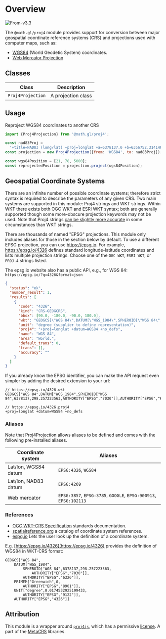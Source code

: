 # Overview

<p class="badges">
  <img src="https://img.shields.io/badge/From-v3.3-blue.svg?style=flat-square" alt="From-v3.3" />
</p>

The `@math.gl/proj4` module provides support for conversion between major geospatial coordinate reference systems (CRS) and projections used with computer maps, such as:

- [WGS84](https://en.wikipedia.org/wiki/World_Geodetic_System) (World Geodetic System) coordinates.
- [Web Mercator Projection](https://en.wikipedia.org/wiki/Web_Mercator_projection)

## Classes

| Class             | Description        |
| ----------------- | ------------------ |
| `Proj4Projection` | A projection class |

## Usage

Reproject WGS84 coordinates to another CRS

```js
import {Proj4Projection} from '@math.gl/proj4';

const nad83Proj =
  '+title=NAD83 (long/lat) +proj=longlat +a=6378137.0 +b=6356752.31414036 +ellps=GRS80 +datum=NAD83 +units=degrees';
const projection = new Proj4Projection({from: 'WGS84', to: nad83Proj});

const wgs84Position = [21, 78, 5000];
const reprojectedPosition = projection.project(wgs84Position);
```

## Geospatial Coordinate Systems

There are an infinite number of possible coordinate systems; therefore strict syntax is required to describe the parameters of any given CRS. Two main systems are supported in this module: Proj4 strings and WKT strings. Within WKT there exists both OGC WKT and ESRI WKT syntax; both are generally supported though some more-obscure projection keywords may not be used. Note that Proj4 strings [can be slightly more accurate](https://github.com/proj4js/proj4js/issues/222) in some circumstances than WKT strings.

There are thousands of named "EPSG" projections. This module only includes aliases for those in the section below by default. To use a different EPSG projection, you can use <https://epsg.io>. For example, <https://epsg.io/4326> defines standard longitude-latitude coordinates and lists multiple projection strings. Choose one of the `OGC WKT`, `ESRI WKT`, or `PROJ.4` strings listed.

The epsg.io website also has a public API, e.g., for WGS 84: `https://epsg.io/?q=4326&format=json`

```json
{
  "status": "ok",
  "number_result": 1,
  "results": [
    {
      "code": "4326",
      "kind": "CRS-GEOGCRS",
      "bbox": [90.0, -180.0, -90.0, 180.0],
      "wkt": "GEOGCS[\"WGS 84\",DATUM[\"WGS_1984\",SPHEROID[\"WGS 84\",6378137,298.257223563,AUTHORITY[\"EPSG\",\"7030\"]],AUTHORITY[\"EPSG\",\"6326\"]],PRIMEM[\"Greenwich\",0,AUTHORITY[\"EPSG\",\"8901\"]],UNIT[\"degree\",0.0174532925199433,AUTHORITY[\"EPSG\",\"9122\"]],AUTHORITY[\"EPSG\",\"4326\"]]",
      "unit": "degree (supplier to define representation)",
      "proj4": "+proj=longlat +datum=WGS84 +no_defs",
      "name": "WGS 84",
      "area": "World.",
      "default_trans": 0,
      "trans": [],
      "accuracy": ""
    }
  ]
}
```

If you already know the EPSG identifier, you can make the API request even simpler by adding the desired extension to your url:

```
// https://epsg.io/4326.wkt
GEOGCS["WGS 84",DATUM["WGS_1984",SPHEROID["WGS 84",6378137,298.257223563,AUTHORITY["EPSG","7030"]],AUTHORITY["EPSG","6326"]],PRIMEM["Greenwich",0,AUTHORITY["EPSG","8901"]],UNIT["degree",0.0174532925199433,AUTHORITY["EPSG","9122"]],AUTHORITY["EPSG","4326"]]
```

```
// https://epsg.io/4326.proj4
+proj=longlat +datum=WGS84 +no_defs
```

### Aliases

Note that Proj4Projection allows aliases to be defined and comes with the following pre-installed aliases.

| Coordinate system    | Aliases                                                          |
| -------------------- | ---------------------------------------------------------------- |
| Lat/lon, WGS84 datum | `EPSG:4326`, `WGS84`                                             |
| Lat/lon, NAD83 datum | `EPSG:4269`                                                      |
| Web mercator         | `EPSG:3857`, `EPSG:3785`, `GOOGLE`, `EPSG:900913`, `EPSG:102113` |

### References

- [OGC WKT-CRS Specification](http://docs.opengeospatial.org/is/18-010r7/18-010r7.html) standards documentation.
- [spatialreference.org](https://spatialreference.org/) a catalog of coordinate system references.
- [espg.io](https://epsg.io/) Lets the user look up the definition of a coordinate system.

E.g. [https://epsg.io/4326](https://epsg.io/4326) provides the definition of WGS84 in WKT-CRS format:

```
GEOGCS["WGS 84",
    DATUM["WGS_1984",
        SPHEROID["WGS 84",6378137,298.257223563,
            AUTHORITY["EPSG","7030"]],
        AUTHORITY["EPSG","6326"]],
    PRIMEM["Greenwich",0,
        AUTHORITY["EPSG","8901"]],
    UNIT["degree",0.0174532925199433,
        AUTHORITY["EPSG","9122"]],
    AUTHORITY["EPSG","4326"]]
```

## Attribution

This module is a wrapper around [`proj4js`](http://proj4js.org/), which has a permissive [license](https://github.com/proj4js/proj4js/blob/master/LICENSE.md). A part of the [MetaCRS](https://trac.osgeo.org/metacrs/wiki) libraries.
